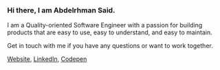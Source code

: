 ### Hi there, I am Abdelrhman Said.

I am a Quality-oriented Software Engineer with a passion for building products that are easy to use, easy to understand, and easy to maintain.

Get in touch with me if you have any questions or want to work together.

[Website](https://abdelrhmansaid.me),
[LinkedIn](https://www.linkedin.com/in/abdelrhmansaid/),
[Codepen](https://codepen.io/abdelrhmansaid/)
